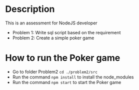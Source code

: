 # Description
This is an assessment for NodeJS developer
- Problem 1: Write sql script based on the requirement
- Problem 2: Create a simple poker game

# How to run the Poker game
- Go to folder Problem2 `cd ./problem2/src`
- Run the command `npm install` to install the node_modules
- Run the command `npm start` to start the Poker game